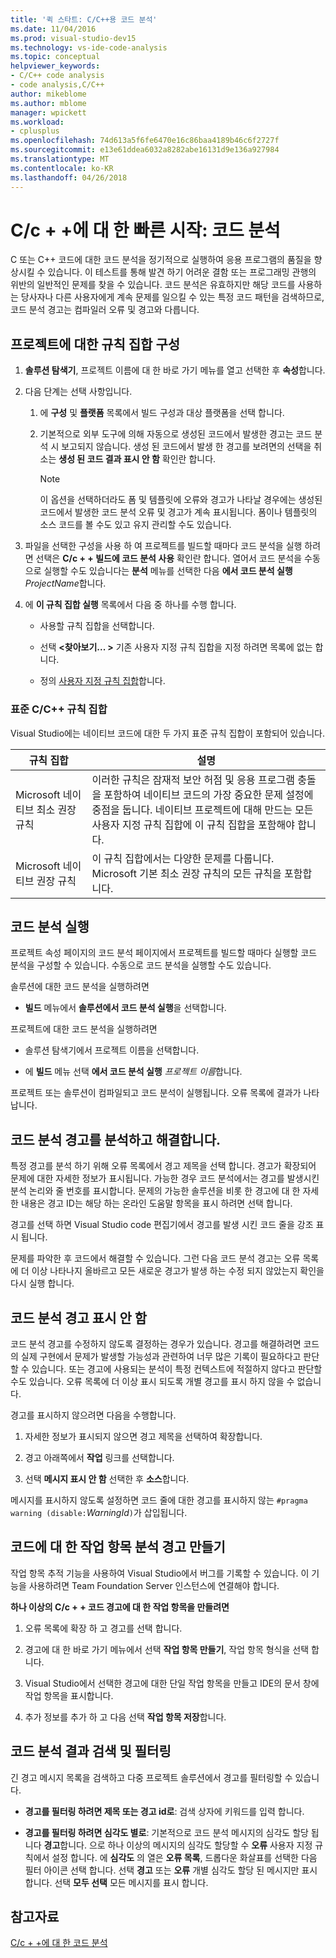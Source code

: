 ```yaml
---
title: '퀵 스타트: C/C++용 코드 분석'
ms.date: 11/04/2016
ms.prod: visual-studio-dev15
ms.technology: vs-ide-code-analysis
ms.topic: conceptual
helpviewer_keywords:
- C/C++ code analysis
- code analysis,C/C++
author: mikeblome
ms.author: mblome
manager: wpickett
ms.workload:
- cplusplus
ms.openlocfilehash: 74d613a5f6fe6470e16c86baa4189b46c6f2727f
ms.sourcegitcommit: e13e61ddea6032a8282abe16131d9e136a927984
ms.translationtype: MT
ms.contentlocale: ko-KR
ms.lasthandoff: 04/26/2018
---
```

# <a name="quickstart-code-analysis-for-cc"></a>C/c + +에 대 한 빠른 시작: 코드 분석

C 또는 C++ 코드에 대한 코드 분석을 정기적으로 실행하여 응용 프로그램의 품질을 향상시킬 수 있습니다. 이 테스트를 통해 발견 하기 어려운 결함 또는 프로그래밍 관행의 위반의 일반적인 문제를 찾을 수 있습니다. 코드 분석은 유효하지만 해당 코드를 사용하는 당사자나 다른 사용자에게 계속 문제를 일으킬 수 있는 특정 코드 패턴을 검색하므로, 코드 분석 경고는 컴파일러 오류 및 경고와 다릅니다.

## <a name="configure-rule-sets-for-a-project"></a>프로젝트에 대한 규칙 집합 구성

1. **솔루션 탐색기**, 프로젝트 이름에 대 한 바로 가기 메뉴를 열고 선택한 후 **속성**합니다.

2. 다음 단계는 선택 사항입니다.

    1. 에 **구성** 및 **플랫폼** 목록에서 빌드 구성과 대상 플랫폼을 선택 합니다.

    2. 기본적으로 외부 도구에 의해 자동으로 생성된 코드에서 발생한 경고는 코드 분석 시 보고되지 않습니다. 생성 된 코드에서 발생 한 경고를 보려면의 선택을 취소는 **생성 된 코드 결과 표시 안 함** 확인란 합니다.

        > [!NOTE]
        > 이 옵션을 선택하더라도 폼 및 템플릿에 오류와 경고가 나타날 경우에는 생성된 코드에서 발생한 코드 분석 오류 및 경고가 계속 표시됩니다. 폼이나 템플릿의 소스 코드를 볼 수도 있고 유지 관리할 수도 있습니다.

3. 파일을 선택한 구성을 사용 하 여 프로젝트를 빌드할 때마다 코드 분석을 실행 하려면 선택은 **C/c + + 빌드에 코드 분석 사용** 확인란 합니다. 열어서 코드 분석을 수동으로 실행할 수도 있습니다는 **분석** 메뉴를 선택한 다음 **에서 코드 분석 실행** *ProjectName*합니다.

4. 에 **이 규칙 집합 실행** 목록에서 다음 중 하나를 수행 합니다.

    - 사용할 규칙 집합을 선택합니다.

    - 선택  **\<찾아보기... >** 기존 사용자 지정 규칙 집합을 지정 하려면 목록에 없는 합니다.

    - 정의 [사용자 지정 규칙 집합](../code-quality/how-to-create-a-custom-rule-set.md)합니다.

### <a name="standard-cc-rule-sets"></a>표준 C/C++ 규칙 집합

Visual Studio에는 네이티브 코드에 대한 두 가지 표준 규칙 집합이 포함되어 있습니다.

|규칙 집합|설명|
|--------------|-----------------|
|Microsoft 네이티브 최소 권장 규칙|이러한 규칙은 잠재적 보안 허점 및 응용 프로그램 충돌을 포함하여 네이티브 코드의 가장 중요한 문제 설정에 중점을 둡니다. 네이티브 프로젝트에 대해 만드는 모든 사용자 지정 규칙 집합에 이 규칙 집합을 포함해야 합니다.|
|Microsoft 네이티브 권장 규칙|이 규칙 집합에서는 다양한 문제를 다룹니다. Microsoft 기본 최소 권장 규칙의 모든 규칙을 포함합니다.|

## <a name="run-code-analysis"></a>코드 분석 실행

프로젝트 속성 페이지의 코드 분석 페이지에서 프로젝트를 빌드할 때마다 실행할 코드 분석을 구성할 수 있습니다. 수동으로 코드 분석을 실행할 수도 있습니다.

솔루션에 대한 코드 분석을 실행하려면

- **빌드** 메뉴에서 **솔루션에서 코드 분석 실행**을 선택합니다.

 프로젝트에 대한 코드 분석을 실행하려면

- 솔루션 탐색기에서 프로젝트 이름을 선택합니다.

- 에 **빌드** 메뉴 선택 **에서 코드 분석 실행** *프로젝트 이름*합니다.

 프로젝트 또는 솔루션이 컴파일되고 코드 분석이 실행됩니다. 오류 목록에 결과가 나타납니다.

## <a name="analyze-and-resolve-code-analysis-warnings"></a>코드 분석 경고를 분석하고 해결합니다.

특정 경고를 분석 하기 위해 오류 목록에서 경고 제목을 선택 합니다. 경고가 확장되어 문제에 대한 자세한 정보가 표시됩니다. 가능한 경우 코드 분석에서는 경고를 발생시킨 분석 논리와 줄 번호를 표시합니다. 문제의 가능한 솔루션을 비롯 한 경고에 대 한 자세한 내용은 경고 ID는 해당 하는 온라인 도움말 항목을 표시 하려면 선택 합니다.

경고를 선택 하면 Visual Studio code 편집기에서 경고를 발생 시킨 코드 줄을 강조 표시 됩니다.

문제를 파악한 후 코드에서 해결할 수 있습니다. 그런 다음 코드 분석 경고는 오류 목록에 더 이상 나타나지 올바르고 모든 새로운 경고가 발생 하는 수정 되지 않았는지 확인을 다시 실행 합니다.

## <a name="suppress-code-analysis-warnings"></a>코드 분석 경고 표시 안 함

코드 분석 경고를 수정하지 않도록 결정하는 경우가 있습니다. 경고를 해결하려면 코드의 실제 구현에서 문제가 발생할 가능성과 관련하여 너무 많은 기록이 필요하다고 판단할 수 있습니다. 또는 경고에 사용되는 분석이 특정 컨텍스트에 적절하지 않다고 판단할 수도 있습니다. 오류 목록에 더 이상 표시 되도록 개별 경고를 표시 하지 않을 수 없습니다.

경고를 표시하지 않으려면 다음을 수행합니다.

1. 자세한 정보가 표시되지 않으면 경고 제목을 선택하여 확장합니다.

2. 경고 아래쪽에서 **작업** 링크를 선택합니다.

3. 선택 **메시지 표시 안 함** 선택한 후 **소스**합니다.

 메시지를 표시하지 않도록 설정하면 코드 줄에 대한 경고를 표시하지 않는 `#pragma warning (disable:`*WarningId*`)`가 삽입됩니다.

## <a name="create-work-items-for-code-analysis-warnings"></a>코드에 대 한 작업 항목 분석 경고 만들기

작업 항목 추적 기능을 사용하여 Visual Studio에서 버그를 기록할 수 있습니다. 이 기능을 사용하려면 Team Foundation Server 인스턴스에 연결해야 합니다.

**하나 이상의 C/c + + 코드 경고에 대 한 작업 항목을 만들려면**

1. 오류 목록에 확장 하 고 경고를 선택 합니다.

2. 경고에 대 한 바로 가기 메뉴에서 선택 **작업 항목 만들기**, 작업 항목 형식을 선택 합니다.

3. Visual Studio에서 선택한 경고에 대한 단일 작업 항목을 만들고 IDE의 문서 창에 작업 항목을 표시합니다.

4. 추가 정보를 추가 하 고 다음 선택 **작업 항목 저장**합니다.

## <a name="search-and-filter-code-analysis-results"></a>코드 분석 결과 검색 및 필터링

긴 경고 메시지 목록을 검색하고 다중 프로젝트 솔루션에서 경고를 필터링할 수 있습니다.

- **경고를 필터링 하려면 제목 또는 경고 id로**: 검색 상자에 키워드를 입력 합니다.

- **경고를 필터링 하려면 심각도 별로**: 기본적으로 코드 분석 메시지의 심각도 할당 됩니다 **경고**합니다. 으로 하나 이상의 메시지의 심각도 할당할 수 **오류** 사용자 지정 규칙에서 설정 합니다. 에 **심각도** 의 열은 **오류 목록**, 드롭다운 화살표를 선택한 다음 필터 아이콘 선택 합니다. 선택 **경고** 또는 **오류** 개별 심각도 할당 된 메시지만 표시 합니다. 선택 **모두 선택** 모든 메시지를 표시 합니다.

## <a name="see-also"></a>참고자료

[C/c + +에 대 한 코드 분석](../code-quality/code-analysis-for-c-cpp-overview.md)